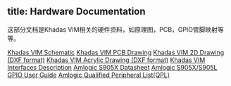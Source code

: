 title: Hardware Documentation
---

这部分文档是Khadas VIM相关的硬件资料，如原理图，PCB，GPIO管脚映射等等。

[Khadas VIM Schematic](http://www.mediafire.com/file/g23br7h202o8g8r/Vim_V12_Sch.pdf)
[Khadas VIM PCB Drawing](http://www.mediafire.com/file/grcfvpoe6k5g4mi/Vim_V12_Silk.pdf)
[Khadas VIM 2D Drawing (DXF format)](http://www.mediafire.com/file/u6d9amb2904ctnm/Vim.dxf)
[Khadas VIM Acrylic Drawing (DXF format)](http://www.mediafire.com/file/5dhgmljjxjfpf33/Vim_Acrylic_top-bottom.7z)
[Khadas VIM Interfaces Description](http://docs.khadas.com/basics/VimInterfaces/)
[Amlogic S905X Datasheet](http://www.mediafire.com/file/5bpt054va5ut7v9/S905X_Datasheet_V0.3_20170314publicversion-Wesion.pdf)
[Amlogic S905X/S905L GPIO User Guide](http://www.mediafire.com/file/sj8doy9vcsgg290/Amlogic_S905X_S905L_GPIO_User_Guide_V0.2-Wesion.pdf)
[Amlogic Qualified Peripheral List(QPL)](http://www.mediafire.com/file/lm472dag03ddeku/Amlogic_STB_Release_V3.3_QPL20170609-Wesion.pdf)

